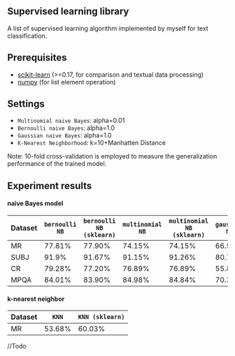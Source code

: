 ## Supervised learning library
A list of supervised learning algorithm implemented by myself for text classification.

## Prerequisites
* [scikit-learn](http://scikit-learn.org/) (>=0.17, for comparison and textual data processing)
* [numpy](http://www.numpy.org/) (for list element operation)

## Settings
* `Multinomial naive Bayes`: alpha=0.01
* `Bernoulli naive Bayes`: alpha=1.0
* `Gaussian naive Bayes`: alpha=1.0
* `K-Nearest Neighborhood`: k=10+Manhatten Distance

Note: 10-fold cross-validation is employed to measure the generalization performance of the trained model.

## Experiment results
#### naive Bayes model
Dataset | `bernoulli NB` | `bernoulli NB (sklearn)` | `multinomial NB` | `multinomial NB (sklearn)` | `gaussian NB` | `gaussian NB (sklearn)` 
--- | --- | --- | --- | --- | --- | ---
MR | 77.81% | 77.90% | 74.15% | 74.15% | 66.58% | 66.58%
SUBJ | 91.9% | 91.67% | 91.15% | 91.26% | 80.72% | 80.72%
CR | 79.28% | 77.20% | 76.89% | 76.89% | 55.80% | 55.80%
MPQA | 84.01% | 83.90% | 84.98% | 84.84% | 70.31% | 70.31%

#### k-nearest neighbor
Dataset | `KNN` | `KNN (sklearn)`
--- | --- | ---
MR | 53.68% | 60.03%
//Todo
